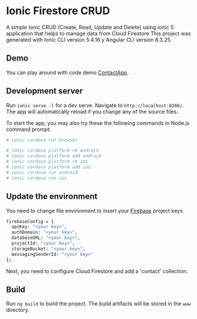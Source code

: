 # Ionic Firestore CRUD
A simple Ionic CRUD (Create, Read, Update and Delete) using ionic 5 application that helps to manage data from Cloud Firestore
This project was generated with Ionic CLI version 5.4.16 y Angular CLI version 8.3.25.

## Demo
You can play around with code demo [ContactApp](https://stt-contactsapp.web.app).

## Development server
Run `ionic serve -l` for a dev serve. Navigate to `http://localhost:8200/`. The app will automatically reload if you change any of the source files..

To start the app, you may also try these the following commands in Node.js command prompt:
```sh
# ionic cordova run browser

# ionic cordova platform rm android
# ionic cordova platform add android
# ionic cordova platform rm ios
# ionic cordova platform add ios
# ionic cordova run android
# ionic cordova run ios
```

## Update the environment
You need to change file environment.ts insert your [Firebase](https://firebase.google.com/?hl=es) project keys
```sh
firebaseConfig = {
  apiKey: "<your key>",
  authDomain: "<your key>",
  databaseURL: "<your key>",
  projectId: "<your key>",
  storageBucket: "<your key>",
  messagingSenderId: "<your key>"
};
``` 
Next, you need to configure Cloud Firestore and add a 'contact' collection.

## Build
Run `ng build` to build the project. The build artifacts will be stored in the `www` directory.
